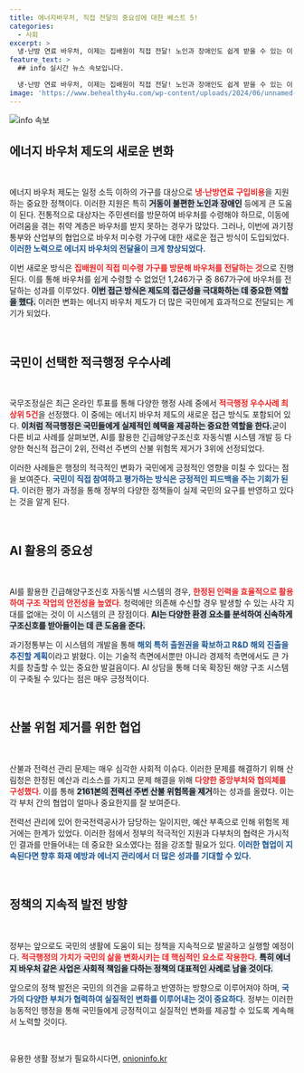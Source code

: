 ```yaml
---
title: 에너지바우처, 직접 전달의 중요성에 대한 베스트 5!
categories:
  - 사회
excerpt: >
  냉·난방 연료 바우처, 이제는 집배원이 직접 전달! 노인과 장애인도 쉽게 받을 수 있는 이 새로운 시스템이 적극행정 우수사례에 선정되었습니다. 클릭해 더 많은 이야기를 확인하세요!
feature_text: >
  ## info 실시간 뉴스 속보입니다.

  냉·난방 연료 바우처, 이제는 집배원이 직접 전달! 노인과 장애인도 쉽게 받을 수 있는 이 새로운 시스템이 적극행정 우수사례에 선정되었습니다. 클릭해 더 많은 이야기를 확인하세요!
image: 'https://www.behealthy4u.com/wp-content/uploads/2024/06/unnamed-file.png'
---
```


<p><img src="https://www.behealthy4u.com/wp-content/uploads/2024/06/unnamed-file.png" alt="info 속보" /></p>

<h2 data-ke-size="size26">에너지 바우처 제도의 새로운 변화</h2>

<p data-ke-size="size16">&nbsp;</p> 

<p>에너지 바우처 제도는 일정 소득 이하의 가구를 대상으로 <b><span style="color: #ee2323;">냉·난방연료 구입비용</span></b>을 지원하는 중요한 정책이다. 이러한 지원은 특히 <b><span style="background-color: #21538527;">거동이 불편한 노인과 장애인</span></b> 등에게 큰 도움이 된다. 전통적으로 대상자는 주민센터를 방문하여 바우처를 수령해야 하므로, 이동에 어려움을 겪는 취약 계층은 바우처를 받지 못하는 경우가 많았다. 그러나, 이번에 과기정통부와 산업부의 협업으로 바우처 미수령 가구에 대한 새로운 접근 방식이 도입되었다. <b><span style="color: #1a5490;">이러한 노력으로 에너지 바우처의 전달율이 크게 향상되었다.</span></b></p>

<p>이번 새로운 방식은 <b><span style="color: #ee2323;">집배원이 직접 미수령 가구를 방문해 바우처를 전달하는 것</span></b>으로 진행된다. 이를 통해 바우처를 쉽게 수령할 수 없었던 1,246가구 중 867가구에 바우처를 전달하는 성과를 이루었다. <b><span style="background-color: #21538527;">이번 접근 방식은 제도의 접근성을 극대화하는 데 중요한 역할을 했다.</span></b> 이러한 변화는 에너지 바우처 제도가 더 많은 국민에게 효과적으로 전달되는 계기가 되었다.</p>

<p data-ke-size="size16">&nbsp;</p>

<h2 data-ke-size="size26">국민이 선택한 적극행정 우수사례</h2>

<p data-ke-size="size16">&nbsp;</p>

<p>국무조정실은 최근 온라인 투표를 통해 다양한 행정 사례 중에서 <b><span style="color: #ee2323;">적극행정 우수사례 최상위 5건</span></b>을 선정했다. 이 중에는 에너지 바우처 제도의 새로운 접근 방식도 포함되어 있다. <b><span style="background-color: #21538527;">이처럼 적극행정은 국민들에게 실제적인 혜택을 제공하는 중요한 역할을 한다.</span></b>굳이 다른 비교 사례를 살펴보면, AI를 활용한 긴급해양구조신호 자동식별 시스템 개발 등 다양한 혁신적 접근이 2위, 전력선 주변의 산불 위험목 제거가 3위에 선정되었다. </p>

<p>이러한 사례들은 행정의 적극적인 변화가 국민에게 긍정적인 영향을 미칠 수 있다는 점을 보여준다. <b><span style="color: #1a5490;">국민이 직접 참여하고 평가하는 방식은 긍정적인 피드백을 주는 기회가 된다.</span></b> 이러한 평가 과정을 통해 정부의 다양한 정책들이 실제 국민의 요구를 반영하고 있다는 것을 알게 된다.</p>

<p data-ke-size="size16">&nbsp;</p>

<h2 data-ke-size="size26">AI 활용의 중요성</h2>

<p data-ke-size="size16">&nbsp;</p>

<p>AI를 활용한 긴급해양구조신호 자동식별 시스템의 경우, <b><span style="color: #ee2323;">한정된 인력을 효율적으로 활용하여 구조 작업의 안전성을 높였다</span></b>. 청력에만 의존해 수신할 경우 발생할 수 있는 사각 지대를 없애는 것이 이 시스템의 큰 장점이다. <b><span style="background-color: #21538527;">AI는 다양한 환경 요소를 분석하여 신속하게 구조신호를 받아들이는 데 큰 도움을 준다.</span></b> </p>

<p>과기정통부는 이 시스템의 개발을 통해 <b><span style="color: #1a5490;">해외 특허 출원권을 확보하고 R&amp;D 해외 진출을 추진할 계획</span></b>이라고 밝혔다. 이는 기술적 측면에서뿐만 아니라 경제적 측면에서도 큰 가치를 창출할 수 있는 중요한 발걸음이다. AI 상담을 통해 더욱 확장된 해양 구조 시스템이 구축될 수 있다는 점은 매우 긍정적이다.</p>

<p data-ke-size="size16">&nbsp;</p>

<h2 data-ke-size="size26">산불 위험 제거를 위한 협업</h2>

<p data-ke-size="size16">&nbsp;</p>

<p>산불과 전력선 관리 문제는 매우 심각한 사회적 이슈다. 이러한 문제를 해결하기 위해 산림청은 한정된 예산과 리소스를 가지고 문제 해결을 위해 <b><span style="color: #ee2323;">다양한 중앙부처와 협의체를 구성했다</span></b>. 이를 통해 <b><span style="background-color: #21538527;">2161본의 전력선 주변 산불 위험목을 제거</span></b>하는 성과를 올렸다. 이는 각 부처 간의 협업이 얼마나 중요한지를 잘 보여준다.</p>

<p>전력선 관리에 있어 한국전력공사가 담당하는 일이지만, 예산 부족으로 인해 위험목 제거에는 한계가 있었다. 이러한 점에서 정부의 적극적인 지원과 다부처의 협력은 가시적인 결과를 만들어내는 데 중요한 요소였다는 점을 강조할 필요가 있다. <b><span style="color: #1a5490;">이러한 협업이 지속된다면 향후 화재 예방과 에너지 관리에서 더 많은 성과를 기대할 수 있다.</span></b> </p>

<p data-ke-size="size16">&nbsp;</p>

<h2 data-ke-size="size26">정책의 지속적 발전 방향</h2>

<p data-ke-size="size16">&nbsp;</p>

<p>정부는 앞으로도 국민의 생활에 도움이 되는 정책을 지속적으로 발굴하고 실행할 예정이다. <b><span style="color: #ee2323;">적극행정의 가치가 국민의 삶을 변화시키는 데 핵심적인 요소로 작용한다</span></b>. <b><span style="background-color: #21538527;">특히 에너지 바우처 같은 사업은 사회적 책임을 다하는 정책의 대표적인 사례로 남을 것이다.</span></b></p>

<p>앞으로의 정책 발전은 국민의 의견을 교류하고 반영하는 방향으로 이루어져야 하며, <b><span style="color: #1a5490;">국가의 다양한 부처가 협력하여 실질적인 변화를 이루어내는 것이 중요하다</span></b>. 정부는 이러한 능동적인 행정을 통해 국민들에게 긍정적이고 실질적인 변화를 제공할 수 있도록 계속해서 노력할 것이다.</p>

<p data-ke-size="size16">&nbsp;</p>
유용한 생활 정보가 필요하시다면, <a href="https://onioninfo.kr" rel="dofollow">onioninfo.kr</a>


